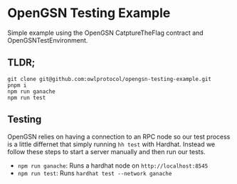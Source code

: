 # OpenGSN Testing Example
Simple example using the OpenGSN CatptureTheFlag contract and OpenGSNTestEnvironment.

## TLDR;
```
git clone git@github.com:owlprotocol/opengsn-testing-example.git
pnpm i
npm run ganache
npm run test
```

## Testing
OpenGSN relies on having a connection to an RPC node so our test process is a little differnet that simply running `hh test` with Hardhat. Instead we follow these steps to start a server manually and then run our tests.
* `npm run ganache`: Runs a hardhat node on `http://localhost:8545`
* `npm run test`: Runs `hardhat test --network ganache`